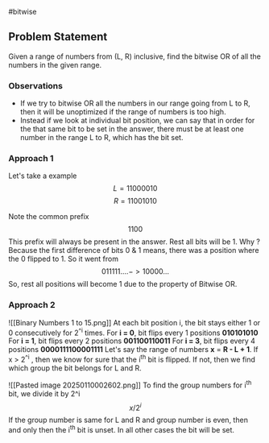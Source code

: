 #bitwise 

## Problem Statement 
Given a range of numbers from (L, R) inclusive, find the bitwise OR of all the numbers in the given range.

### Observations
* If we try to bitwise OR all the numbers in our range going from L to R, then it will be unoptimized if the range of numbers is too high.
* Instead if we look at individual bit position, we can say that in order for the that same bit to be set in the answer, there must be at least one number in the range L to R, which has the bit set.

### Approach 1
Let's take a example 
$$ L = 11000010 $$
$$ R = 11001010 $$

Note the common prefix$$ 1100 $$This prefix will always be present in the answer. Rest all bits will be 1. Why ?
Because the first difference of bits 0 & 1 means, there was a position where the 0 flipped to 1.
So it went from 
$$ 011111.... -> 10000... $$
So, rest all positions will become 1 due to the property of Bitwise OR.

### Approach 2
![[Binary Numbers 1 to 15.png]]
At each bit position i, the bit stays either 1 or 0 consecutively for 2<sup>^i</sup> times. 
For **i = 0**, bit flips every 1 positions **010101010**
For **i = 1**, bit flips every 2 positions **001100110011**
For **i = 3**, bit flips every 4 positions **0000111100001111**
Let's say the range of numbers **x** = **R - L + 1**.
If x > 2<sup>^i</sup> , then we know for sure that the i<sup>th</sup> bit is flipped.
If not, then we find which group the bit belongs for L and R.

![[Pasted image 20250110002602.png]]
To find the group numbers for i<sup>th</sup> bit, we divide it by 2^i
$$ x/2^i $$
If the group number is same for L and R and group number is even, then and only then the i<sup>th</sup> bit is unset. In all other cases the bit will be set.